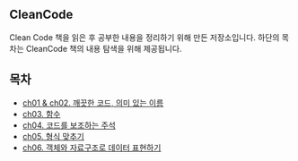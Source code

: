 ## CleanCode

Clean Code 책을 읽은 후 공부한 내용을 정리하기 위해 만든 저장소입니다.
하단의 목차는 CleanCode 책의 내용 탐색을 위해 제공됩니다.

## 목차
* [ch01 & ch02. 깨끗한 코드, 의미 있는 이름](https://github.com/codesche/CleanCode-study/blob/main/chap01%20%26%20chap02.md)
* [ch03. 함수](https://github.com/codesche/CleanCode-study/blob/main/chap03-%ED%95%A8%EC%88%98.md)
* [ch04. 코드를 보조하는 주석](https://github.com/codesche/CleanCode-study/blob/main/chap04-%EC%BD%94%EB%93%9C%EB%A5%BC%20%EB%B3%B4%EC%A1%B0%ED%95%98%EB%8A%94%20%EC%A3%BC%EC%84%9D.md)
* [ch05. 형식 맞추기](https://github.com/codesche/CleanCode-study/blob/main/chap05-%ED%98%95%EC%8B%9D%20%EB%A7%9E%EC%B6%94%EA%B8%B0.md)
* [ch06. 객체와 자료구조로 데이터 표현하기](https://github.com/codesche/CleanCode-study/blob/main/chap06-%EA%B0%9D%EC%B2%B4%EC%99%80%20%EC%9E%90%EB%A3%8C%EA%B5%AC%EC%A1%B0.md)
